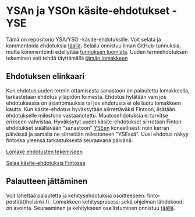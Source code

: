 # YSAn ja YSOn käsite-ehdotukset - YSE

Tämä on repositorio YSA/YSO -käsite-ehdotuksille. Voit selata ja kommentoida ehdotuksia [täällä](https://github.com/Finto-ehdotus/YSE/issues). Selailu onnistuu ilman GitHub-tunnuksia, mutta kommentointi edellyttää [tunnuksen luomista](https://github.com/join). Uuden termiehdotuksen tekeminen voit tehdä täyttämällä [tämän lomakkeen](http://ehdotus.finto.fi/#/new)

## Ehdotuksen elinkaari

Kun ehdotus uuden termin ottamisesta sanastoon on palautettu lomakkeella, tarkastetaan ehdotus ylläpidon toimesta. Ehdotus hylätään vain jos ehdotuksessa on asiattomuuksia tai jos ehdotusta ei ole luotu lomakkeen kautta. Kun käsite-ehdotus hyväksytään siirrettäväksi Fintoon, lisätään ehdotukselle milestone vastaanotettu. Muutosehdotuksia ei tarvitse erikseen vahvistaa. Hyväksytyt uudet käsite-ehdotukset siirretään Finton ehdotukset sisältävään "sanastoon" [YSEen](http://finto.fi/yse/fi/) koneellisesti noin kerran päivässä ja samalla ne siirretään milestoneen "YSEssä". Uusi ehdotus näkyy fintossa yleensä tarkastuksesta seuraavana päivänä.

[Lomake ehdotusten tekemiseen](http://ehdotus.finto.fi/)

[Selaa käsite-ehdotuksia Fintossa](http://finto.fi/yse/fi/)

## Palautteen jättäminen

Voit lähettää palautetta ja kehitysehdotuksia osoitteeseen: finto-posti(ät)helsinki.fi .
Lomakkeen kehitysprosessi sekä ohjelman lähdekoodi on avointa. Seuraaminen ja kehitykseen osallistuminen onnistuu [täällä](https://github.com/NatLibFi/Finto-suggestio/issues).
